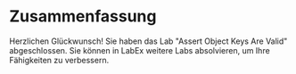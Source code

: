 # Zusammenfassung

Herzlichen Glückwunsch! Sie haben das Lab "Assert Object Keys Are Valid" abgeschlossen. Sie können in LabEx weitere Labs absolvieren, um Ihre Fähigkeiten zu verbessern.
